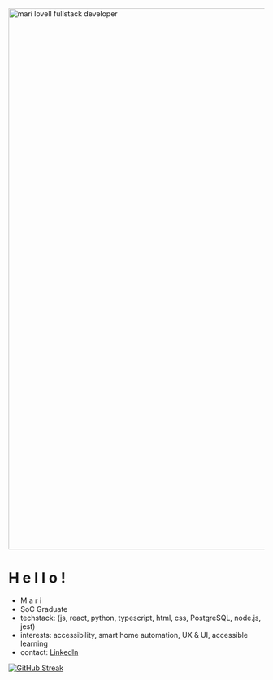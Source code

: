 <img width="1067" alt="mari lovell fullstack developer" src="https://user-images.githubusercontent.com/92452890/194732013-b66ef64a-e10b-4af1-a70f-130e566aafd9.png">

<h1> H e l l o !</h1>

<ul>
  <li> M a r i 
  <li> SoC Graduate
  <li> techstack: (js, react, python, typescript, html, css, PostgreSQL, node.js, jest)
  <li> interests: accessibility, smart home automation, UX & UI, accessible learning
  <li> contact: <a href="www.linkedin.com/in/mari-lovell">LinkedIn</a>
</ul>


[![GitHub Streak](https://streak-stats.demolab.com?user=wisteria-hawthorn&theme=elegant&border_radius=6&date_format=j%20M%5B%20Y%5D&currStreakNum=7EFFCE)](https://git.io/streak-stats)
